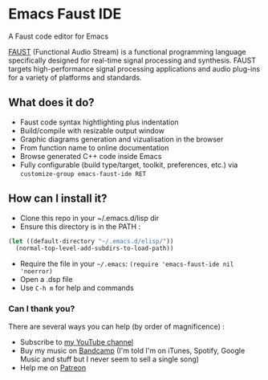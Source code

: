 # Emacs Faust IDE

A Faust code editor for Emacs

[FAUST](http://faust.grame.fr) (Functional Audio Stream) is a functional programming language specifically designed for real-time signal processing and synthesis. FAUST targets high-performance signal processing applications and audio plug-ins for a variety of platforms and standards.

## What does it do?
- Faust code syntax hightlighting plus indentation
- Build/compile with resizable output window
- Graphic diagrams generation and vizualisation in the browser
- From function name to online documentation
- Browse generated C++ code inside Emacs
- Fully configurable (build type/target, toolkit, preferences, etc.) via `customize-group emacs-faust-ide RET`

## How can I install it?
- Clone this repo in your ~/.emacs.d/lisp dir
- Ensure this directory is in the PATH :

```lisp
(let ((default-directory "~/.emacs.d/elisp/"))
  (normal-top-level-add-subdirs-to-load-path))
```
- Require the file in your `~/.emacs`:
`(require 'emacs-faust-ide nil 'noerror)`
- Open a .dsp file
- Use `C-h m` for help and commands

### Can I thank you?
There are several ways you can help (by order of magnificence) :

- Subscribe to [my YouTube channel](https://www.youtube.com/c/YassinPhilip-ManyRecords)
- Buy my music on [Bandcamp](https://yassinphilip.bandcamp.com) (I'm told I'm on iTunes, Spotify, Google Music and stuff but I never seem to sell a single song)
- Help me on [Patreon](http://www.patreon.com/yassinphilip)
